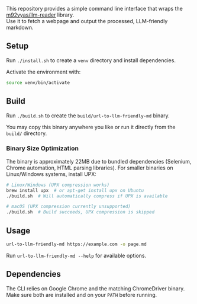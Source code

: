 This repository provides a simple command line interface that wraps the
[m92vyas/llm-reader](https://github.com/m92vyas/llm-reader) library.  
Use it to fetch a webpage and output the processed, LLM-friendly markdown.

## Setup
Run `./install.sh` to create a `venv` directory and install dependencies.

Activate the environment with:

```bash
source venv/bin/activate
```

## Build
Run `./build.sh` to create the `build/url-to-llm-friendly-md` binary.

You may copy this binary anywhere you like or run it directly from the `build/` directory.

### Binary Size Optimization
The binary is approximately 22MB due to bundled dependencies (Selenium, Chrome automation, HTML parsing libraries). For smaller binaries on Linux/Windows systems, install UPX:

```bash
# Linux/Windows (UPX compression works)
brew install upx  # or apt-get install upx on Ubuntu
./build.sh  # Will automatically compress if UPX is available

# macOS (UPX compression currently unsupported)
./build.sh  # Build succeeds, UPX compression is skipped
```

## Usage

```bash
url-to-llm-friendly-md https://example.com -o page.md
```

Run `url-to-llm-friendly-md --help` for available options.

## Dependencies
The CLI relies on Google Chrome and the matching ChromeDriver binary. Make sure
both are installed and on your `PATH` before running.
